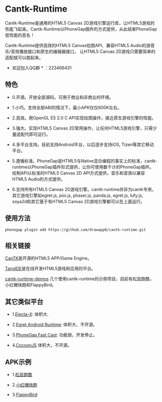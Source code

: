 # Cantk-Runtime

Cantk-Runtime是通用的HTML5 Canvas 2D游戏引擎运行库，让HTML5游戏的性能飞起来。Cantk-Runtime以PhoneGap插件的方式提供，从此结束PhoneGap低性能的恶名！

Cantk-Runtime提供高效的HTML5 Canvas绘图API、兼容HTML5 Audio的游音乐/音效播放接口和原生的编辑器接口， 让HTML5 Canvas 2D游戏只需要简单的适配就可以跑起来。

* 欢迎加入QQ群 * ：223466431

## 特色
* 0.开源。开放全部源码，可用于商业和非商业的环境。

* 1.小巧。支持全部ABI的情况下，最小APK仅仅600K左右。

* 2.高效。用OpenGL ES 2.0 C API实现绘图操作，接近原生游戏引擎的性能。

* 3.强大。实现HTML5 Canvas 2D常用操作，让任何HTML5游戏引擎，只需少量适配代即可运行。

* 4.多平台支持。目前支持Android平台，以后逐步支持iOS, Tizen等其它移动平台。

* 5.遵循标准。PhoneGap是HTML5与Native混合编程的事实上的标准，cantk-runtime以PhoneGap插件形式提供，让你可使用数千计的PhoneGap插件。绘制API以标准的HTML5 Canvas 2D API方式提供，音乐和音效以兼容HTML5 Audio的方式提供。

* 6.支持所有HTML5 Canvas 2D游戏引擎。cantk-runtime并非为cantk专用，其它游戏引擎如egret.js, pixi.js, phaser.js, panda.js, egret.js, lufy.js, soya2d和其它基于有HTML5 Canvas 2D游戏引擎都可以在上面运行。

## 使用方法

```
phonegap plugin add https://github.com/drawapp8/cantk-runtime.git
```

## 相关链接

[CanTK](https://github.com/drawapp8/cantk)是开源的HTML5 APP/Game Engine。

[TangIDE](http://www.tangide.com/gamebuilder.php)是在线开发HTML5游戏和应用的平台。

[cantk-runtime-demos](https://github.com/drawapp8/cantk-runtime-demos) 几个使用cantk-runtime的示例项目，目前有松鼠跑酷，小红帽快跑和FlappyBird。


## 其它类似平台

* 1.[Ejecta-X](https://github.com/Wizcorp/Ejecta-X): 体积大.

* 2.[Egret Android Runtime](http://www.egret.com/runtime): 体积大，不开源。

* 3.[PhoneGap Fast Cast](https://github.com/phonegap/phonegap-plugin-fast-canvas): 功能弱，开发停止。

* 4.[CocoonJS](http://173.194.14.51/url?sa=t&rct=j&q=ludei+html5&source=web&cd=1&cad=rja&uact=8&ved=0CB0QFjAA&url=%68%74%74%70%73%3a%2f%2f%77%77%77%2e%6c%75%64%65%69%2e%63%6f%6d%2f&ei=xO9RVd-JMsehuQT1roC4Cg&usg=AFQjCNHmtlX0VgmPqO4IexmOTp1pP0BO1A) 体积大，不开源。

## APK示例

* 1.[松鼠跑酷](https://github.com/drawapp8/cantk-runtime-demos/raw/master/NutRush/platforms/android/ant-build/CordovaApp-debug.apk)

* 2.[小红帽快跑](https://github.com/drawapp8/cantk-runtime-demos/raw/master/RedHat/platforms/android/ant-build/CordovaApp-debug.apk)
 
* 3.[FlappyBird](https://github.com/drawapp8/cantk-runtime-demos/raw/master/FlappyBird/platforms/android/ant-build/CordovaApp-debug.apk)

